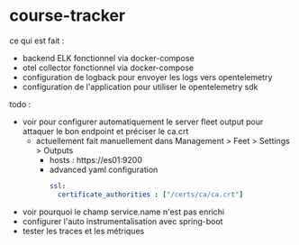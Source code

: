 # course-tracker

ce qui est fait :

* backend ELK fonctionnel via docker-compose
* otel collector fonctionnel via docker-compose
* configuration de logback pour envoyer les logs vers opentelemetry
* configuration de l'application pour utiliser le opentelemetry sdk


todo :

* voir pour configurer automatiquement le server fleet output pour attaquer le bon endpoint et préciser le ca.crt
  * actuellement fait manuellement dans Management > Feet > Settings > Outputs
    * hosts : https://es01:9200
    * advanced yaml configuration
        ```yaml
        ssl:
          certificate_authorities : ["/certs/ca/ca.crt"]
        ```
* voir pourquoi le champ service.name n'est pas enrichi
* configurer l'auto instrumentalisation avec spring-boot
* tester les traces et les métriques

